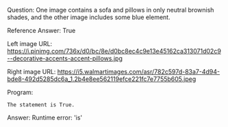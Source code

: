 Question: One image contains a sofa and pillows in only neutral brownish shades, and the other image includes some blue element.

Reference Answer: True

Left image URL: https://i.pinimg.com/736x/d0/bc/8e/d0bc8ec4c9e13e45162ca313071d02c9--decorative-accents-accent-pillows.jpg

Right image URL: https://i5.walmartimages.com/asr/782c597d-83a7-4d94-bde8-492d5285dc6a_1.2b4e8ee562119efce221fc7e7755b605.jpeg

Program:

```
The statement is True.
```
Answer: Runtime error: 'is'

